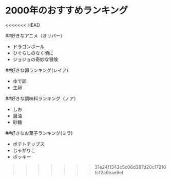 # 2000年のおすすめランキング
<<<<<<< HEAD

##好きなアニメ（オリバー）
- ドラゴンボール
- ひぐらしのなく頃に
- ジョジョの奇妙な冒険

##好きな卵ランキング(レイア)
- ゆで卵
- 生卵

##好きな調味料ランキング（ノア）
- しお
- 醤油
- 砂糖

##好きなお菓子ランキング(ミラ)
- ポテトチップス
- じゃがりこ
- ポッキー

>>>>>>> 31e24f1342c5c06d387d20c17210fcf2a6eae9ef
